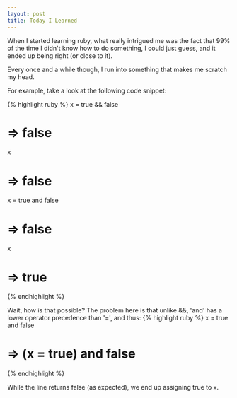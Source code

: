 ```yaml
---
layout: post
title: Today I Learned
---
```


When I started learning ruby, what really intrigued me was the fact that 99% of the time I didn't know how to do something, I could just guess, and it ended up being right (or close to it).

Every once and a while though, I run into something that makes me scratch my head.  

For example, take a look at the following code snippet:

{% highlight ruby %}
  x = true && false
  # => false
  x
  # => false
  x = true and false
  # => false
  x
  # => true
{% endhighlight %}

Wait, how is that possible? The problem here is that unlike &&, 'and' has a lower operator precedence than '=', and thus:
{% highlight ruby %}
  x = true and false 
  # => (x = true) and false
{% endhighlight %}

While the line returns false (as expected), we end up assigning true to x.

